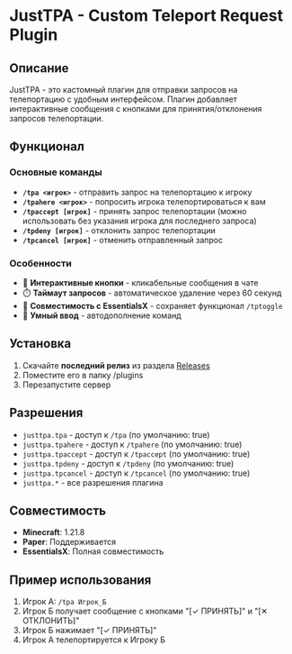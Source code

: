 # JustTPA - Custom Teleport Request Plugin

## Описание
JustTPA - это кастомный плагин для отправки запросов на телепортацию с удобным интерфейсом. Плагин добавляет интерактивные сообщения с кнопками для принятия/отклонения запросов телепортации.

## Функционал

### Основные команды
- **`/tpa <игрок>`** - отправить запрос на телепортацию к игроку
- **`/tpahere <игрок>`** - попросить игрока телепортироваться к вам
- **`/tpaccept [игрок]`** - принять запрос телепортации (можно использовать без указания игрока для последнего запроса)
- **`/tpdeny [игрок]`** - отклонить запрос телепортации
- **`/tpcancel [игрок]`** - отменить отправленный запрос

### Особенности
- 📱 **Интерактивные кнопки** - кликабельные сообщения в чате
- ⏱️ **Таймаут запросов** - автоматическое удаление через 60 секунд
- 🔄 **Совместимость с EssentialsX** - сохраняет функционал `/tptoggle`
- 🎯 **Умный ввод** - автодополнение команд

## Установка
1. Скачайте **последний релиз** из раздела [Releases](../../releases)
2. Поместите его в папку /plugins
3. Перезапустите сервер

## Разрешения
- `justtpa.tpa` - доступ к `/tpa` (по умолчанию: true)
- `justtpa.tpahere` - доступ к `/tpahere` (по умолчанию: true)
- `justtpa.tpaccept` - доступ к `/tpaccept` (по умолчанию: true)
- `justtpa.tpdeny` - доступ к `/tpdeny` (по умолчанию: true)
- `justtpa.tpcancel` - доступ к `/tpcancel` (по умолчанию: true)
- `justtpa.*` - все разрешения плагина

## Совместимость
- **Minecraft**: 1.21.8
- **Paper**: Поддерживается
- **EssentialsX**: Полная совместимость

## Пример использования
1. Игрок А: `/tpa Игрок_Б`
2. Игрок Б получает сообщение с кнопками "[✓ ПРИНЯТЬ]" и "[✕ ОТКЛОНИТЬ]"
3. Игрок Б нажимает "[✓ ПРИНЯТЬ]"
4. Игрок А телепортируется к Игроку Б
